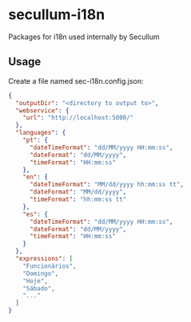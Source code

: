 # secullum-i18n

Packages for i18n used internally by Secullum

## Usage

Create a file named sec-i18n.config.json:

```json
{
  "outputDir": "<directory to output to>",
  "webservice": {
    "url": "http://localhost:5000/"
  },
  "languages": {
    "pt": {
      "dateTimeFormat": "dd/MM/yyyy HH:mm:ss",
      "dateFormat": "dd/MM/yyyy",
      "timeFormat": "HH:mm:ss"
    },
    "en": {
      "dateTimeFormat": "MM/dd/yyyy hh:mm:ss tt",
      "dateFormat": "MM/dd/yyyy",
      "timeFormat": "hh:mm:ss tt"
    },
    "es": {
      "dateTimeFormat": "dd/MM/yyyy HH:mm:ss",
      "dateFormat": "dd/MM/yyyy",
      "timeFormat": "HH:mm:ss"
    }
  },
  "expressions": [
    "Funcionários",
    "Domingo",
    "Hoje",
    "Sábado",
    "..."
  ]
}
```
